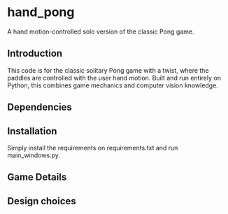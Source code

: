 # hand_pong
A hand motion-controlled solo version of the classic Pong game.

## Introduction
This code is for the classic solitary Pong game with a twist, where the paddles are controlled with the user hand motion. Built and run entirely on Python, this combines game mechanics and computer vision knowledge.

## Dependencies


## Installation
Simply install the requirements on requirements.txt and run main_windows.py.

## Game Details

## Design choices